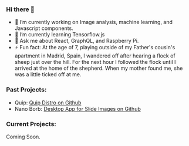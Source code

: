### Hi there 👋

- 🔭 I’m currently working on Image analysis, machine learning, and Javascript components.
- 🌱 I’m currently learning Tensorflow.js
- 💬 Ask me about React, GraphQL, and Raspberry Pi.
- ⚡ Fun fact: At the age of 7, playing outside of my Father's cousin's apartment in Madrid, Spain, I wandered off after hearing a flock of sheep just over the hill.  For the next hour I followed the flock until I arrived at the home of the shepherd.  When my mother found me, she was a little ticked off at me.

### Past Projects:
- Quip: [Quip Distro on Github](https://github.com/SBU-BMI/quip_distro)
- Nano Borb: [Desktop App for Slide Images on Github](https://github.com/SBU-BMI/Nanoborb) 

### Current Projects:
Coming Soon.

<!--
**jbalsamo/jbalsamo** is a ✨ _special_ ✨ repository because its `README.md` (this file) appears on your GitHub profile.

Here are some ideas to get you started:
[![Top Langs](https://github-readme-stats.vercel.app/api/top-langs/?username=anuraghazra)](https://github.com/jbalsamo/github-readme-stats)


-->
